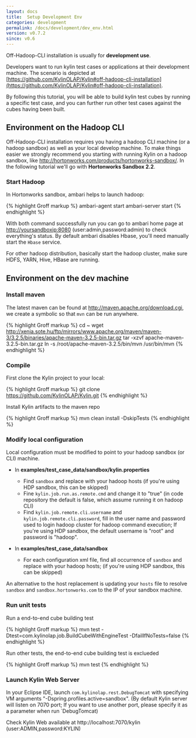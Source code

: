 ```yaml
---
layout: docs
title:  Setup Development Env
categories: development
permalink: /docs/development/dev_env.html
version: v0.7.2
since: v0.6
---
```


Off-Hadoop-CLI installation is usually for **development use**.

Developers want to run kylin test cases or applications at their development machine. The scenario is depicted at [https://github.com/KylinOLAP/Kylin#off-hadoop-cli-installation](https://github.com/KylinOLAP/Kylin#off-hadoop-cli-installation).


By following this tutorial, you will be able to build kylin test cubes by running a specific test case, and you can further run other test cases against the cubes having been built.


## Environment on the Hadoop CLI

Off-Hadoop-CLI installation requires you having a hadoop CLI machine (or a hadoop sandbox) as well as your local develop machine. To make things easier we strongly recommend you starting with running Kylin on a hadoop sandbox, like <http://hortonworks.com/products/hortonworks-sandbox/>. In the following tutorial we'll go with **Hortonworks Sandbox 2.2**. 

### Start Hadoop

In Hortonworks sandbox, ambari helps to launch hadoop:

{% highlight Groff markup %}
	ambari-agent start
	ambari-server start
{% endhighlight %}
	
With both command successfully run you can go to ambari home page at <http://yoursandboxip:8080> (user:admin,password:admin) to check everything's status. By default ambari disables Hbase, you'll need manually start the `Hbase` service.

For other hadoop distribution, basically start the hadoop cluster, make sure HDFS, YARN, Hive, HBase are running.


## Environment on the dev machine


### Install maven

The latest maven can be found at <http://maven.apache.org/download.cgi>, we create a symbolic so that `mvn` can be run anywhere.

{% highlight Groff markup %}
	cd ~
	wget http://xenia.sote.hu/ftp/mirrors/www.apache.org/maven/maven-3/3.2.5/binaries/apache-maven-3.2.5-bin.tar.gz
	tar -xzvf apache-maven-3.2.5-bin.tar.gz
	ln -s /root/apache-maven-3.2.5/bin/mvn /usr/bin/mvn
{% endhighlight %}

### Compile

First clone the Kylin project to your local:

{% highlight Groff markup %}
	git clone https://github.com/KylinOLAP/Kylin.git
{% endhighlight %}
	
Install Kylin artifacts to the maven repo

{% highlight Groff markup %}
	mvn clean install -DskipTests
{% endhighlight %}

### Modify local configuration

Local configuration must be modified to point to your hadoop sandbox (or CLI) machine. 

* In **examples/test_case_data/sandbox/kylin.properties**
   * Find `sandbox` and replace with your hadoop hosts (if you're using HDP sandbox, this can be skipped)
   * Fine `kylin.job.run.as.remote.cmd` and change it to "true" (in code repository the default is false, which assume running it on hadoop CLI)
   * Find `kylin.job.remote.cli.username` and `kylin.job.remote.cli.password`, fill in the user name and password used to login hadoop cluster for hadoop command execution; If you're using HDP sandbox, the default username is "root" and password is "hadoop".

* In **examples/test_case_data/sandbox**
   * For each configuration xml file, find all occurrence of `sandbox` and replace with your hadoop hosts; (if you're using HDP sandbox, this can be skipped)

An alternative to the host replacement is updating your `hosts` file to resolve `sandbox` and `sandbox.hortonworks.com` to the IP of your sandbox machine.

### Run unit tests

Run a end-to-end cube building test
 
{% highlight Groff markup %}
	mvn test -Dtest=com.kylinolap.job.BuildCubeWithEngineTest -DfailIfNoTests=false
{% endhighlight %}
	
Run other tests, the end-to-end cube building test is exclueded

{% highlight Groff markup %}
	mvn test
{% endhighlight %}

### Launch Kylin Web Server

In your Eclipse IDE, launch `com.kylinolap.rest.DebugTomcat` with specifying VM arguments "-Dspring.profiles.active=sandbox". (By default Kylin server will listen on 7070 port; If you want to use another port, please specify it as a parameter when run `DebugTomcat)

Check Kylin Web available at http://localhost:7070/kylin (user:ADMIN,password:KYLIN)


